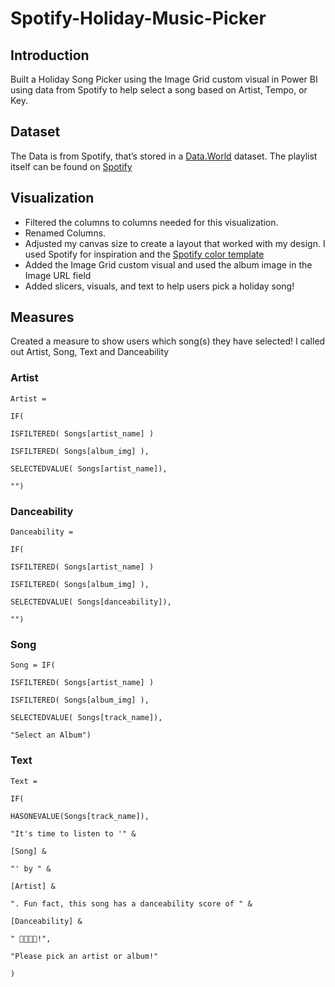 # Spotify-Holiday-Music-Picker

## Introduction
Built a Holiday Song Picker using the Image Grid custom visual in Power BI using data from Spotify to help select a song based on Artist, Tempo, or Key.

## Dataset
The Data is from Spotify, that’s stored in a [Data.World](https://data.world/promptcloud/spotify-musical-features-of-160-holiday-songs) dataset. The playlist itself can be found on [Spotify](https://open.spotify.com/playlist/5l6rFyXN63iINVsbaBObag?si=41faa99ae0b84b75)


## Visualization
- Filtered the columns to columns needed for this visualization.
- Renamed Columns.
- Adjusted my canvas size to create a layout that worked with my design. I used Spotify for inspiration and the [Spotify color template](https://www.color-hex.com/color-palette/53188) 
- Added the Image Grid custom visual and used the album image in the Image URL field
- Added slicers, visuals, and text to help users pick a holiday song!


## Measures
Created a measure to show users which song(s) they have selected! I called out Artist, Song, Text and Danceability

### Artist
```Artist =```  

```IF(```

```ISFILTERED( Songs[artist_name] )``` 
    
```ISFILTERED( Songs[album_img] ),``` 

    
```SELECTEDVALUE( Songs[artist_name]),``` 
        
```"")``` 
 

### Danceability
```Danceability =```

```IF(```

```ISFILTERED( Songs[artist_name] )```
    
```ISFILTERED( Songs[album_img] ),```

```SELECTEDVALUE( Songs[danceability]),```

```"")```
 
### Song
```Song = IF(```

```ISFILTERED( Songs[artist_name] )```

```ISFILTERED( Songs[album_img] ),```

```SELECTEDVALUE( Songs[track_name]),```

```"Select an Album")```


  ### Text
```Text =``` 

```IF(```
   
```HASONEVALUE(Songs[track_name]),```
    
```"It's time to listen to '" &```

```[Song] &```
    
```"' by " &```
    
```[Artist] &```
    
```". Fun fact, this song has a danceability score of " &```

```[Danceability] &```

```" 🕺🏼💃🏼!",```

```"Please pick an artist or album!"```

```)```
